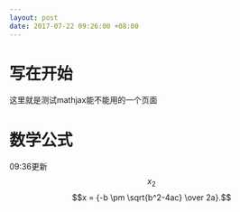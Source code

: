 ```yaml
---
layout: post
date: 2017-07-22 09:26:00 +08:00
---
```


# 写在开始
这里就是测试mathjax能不能用的一个页面
# 数学公式
09:36更新
$$x_2$$
$$x = {-b \pm \sqrt{b^2-4ac} \over 2a}.$$
